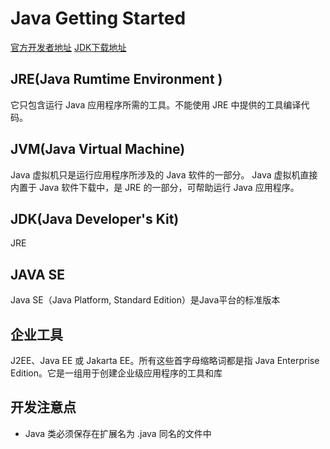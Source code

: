 # Java Getting Started

[官方开发者地址](https://dev.java/)
[JDK下载地址](https://jdk.java.net/. )

## JRE(Java Rumtime Environment )
它只包含运行 Java 应用程序所需的工具。不能使用 JRE 中提供的工具编译代码。


## JVM(Java Virtual Machine)
Java 虚拟机只是运行应用程序所涉及的 Java 软件的一部分。
Java 虚拟机直接内置于 Java 软件下载中，是 JRE 的一部分，可帮助运行 Java 应用程序。


## JDK(Java Developer's Kit)
JRE

## JAVA SE
Java SE（Java Platform, Standard Edition）是Java平台的标准版本


## 企业工具
J2EE、Java EE 或 Jakarta EE。所有这些首字母缩略词都是指 Java Enterprise Edition。它是一组用于创建企业级应用程序的工具和库


## 开发注意点
- Java 类必须保存在扩展名为 .java 同名的文件中